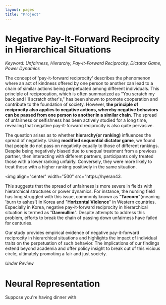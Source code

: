 ```yaml
---
layout: pages
title: "Project"
---
```


Negative Pay-It-Forward Reciprocity in Hierarchical Situations
=====
*Keyword: Unfairness, Hierarchy, Pay-It-Forward Reciprocity, Dictator Game, Power Dynamics*

The concept of 'pay-it-forward reciprocity' describes the phenomenon where an act of kindness offered by one person to another can lead to a chain of similar actions being perpetuated among different individuals. This principle of reciprocation, which is often summarized as "You scratch my back and I'll scratch other's," has been shown to promote cooperation and contribute to the foundation of society. However, **the principle of reciprocity also applies to negative actions, whereby negative behaviors can be passed from one person to another in a similar chain**. The spread of unfairness or selfishness has been actively studied for a long time, revealing that negative pay-it-forward reciprocity is also quite pervasive. 

The question arises as to whether **hierarchy(or ranking)** influences the spread of negativity. Using **modified sequential dictator game**, we found that people do not pass on negativity equally to those of different rankings. Despite being negatively biased due to unequal treatment from a previous partner, then interacting with different partners, participants only treated those with a lower ranking unfairly. Conversely, they were more likely to treat those with a higher ranking positively in the same situation. 

<img align="center" width="500" src="https://hyeran43.

This suggests that the spread of unfairness is more severe in fields with hierarchical structures or power dynamics. For instance, the nursing field has long struggled with this issue, commonly known as "**Taeoom**"(meaning 'burn to ashes') in Korea and "**Horizontal Violence**" in Western countries. Especially in Korea, negative pay-it-forward reciprocity in hierarchical situation is termed as "**Daemullim**". Despite attempts to address this problem, efforts to break the chain of passing down unfairness have failed for centuries.

Our study provides empirical evidence of negative pay-it-forward reciprocity in hierarchical situations and highlights the impact of individual traits on the perpetuation of such behavior. The implications of our findings extend beyond academia and offer policy insight to break out of this vicious circle, ultimately promoting a fair and just society.

*Under Review* 


Neural Representation 
=====
Suppose you're having dinner with 
